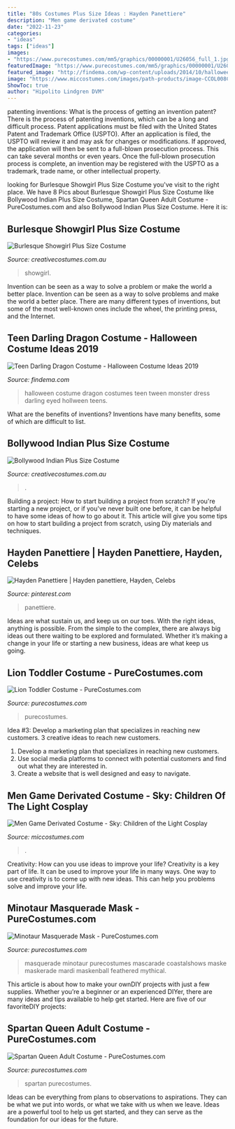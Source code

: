 ```yaml
---
title: "80s Costumes Plus Size Ideas : Hayden Panettiere"
description: "Men game derivated costume"
date: "2022-11-23"
categories:
- "ideas"
tags: ["ideas"]
images:
- "https://www.purecostumes.com/mm5/graphics/00000001/U26056_full_1.jpg"
featuredImage: "https://www.purecostumes.com/mm5/graphics/00000001/U26056_full_1.jpg"
featured_image: "http://findema.com/wp-content/uploads/2014/10/halloween_20145991.jpg"
image: "https://www.miccostumes.com/images/path-products/image-CCOL008C-5.jpg/&amp;width=1200&amp;height=1200&amp;a.jpg"
ShowToc: true
author: "Hipolito Lindgren DVM"
---
```



patenting inventions: What is the process of getting an invention patent?
There is the process of patenting inventions, which can be a long and difficult process. Patent applications must be filed with the United States Patent and Trademark Office (USPTO). After an application is filed, the USPTO will review it and may ask for changes or modifications. If approved, the application will then be sent to a full-blown prosecution process. This can take several months or even years. Once the full-blown prosecution process is complete, an invention may be registered with the USPTO as a trademark, trade name, or other intellectual property.

	

		
looking for Burlesque Showgirl Plus Size Costume you've visit to the right place. We have 8 Pics about Burlesque Showgirl Plus Size Costume like Bollywood Indian Plus Size Costume, Spartan Queen Adult Costume - PureCostumes.com and also Bollywood Indian Plus Size Costume. Here it is:
		
    
## Burlesque Showgirl Plus Size Costume

<img loading=lazy src="https://www.creativecostumes.com.au/wp-content/uploads/2018/07/CC_April_18_099-420x560.jpg" onerror="this.onerror=null;this.src='https://tse2.mm.bing.net/th?id=OIP.S2ZTUWDL2a8FcVkWEIXUrQAAAA&amp;pid=15.1';" alt="Burlesque Showgirl Plus Size Costume">

_Source: creativecostumes.com.au_

>showgirl. 

	

Invention can be seen as a way to solve a problem or make the world a better place.
Invention can be seen as a way to solve problems and make the world a better place. There are many different types of inventions, but some of the most well-known ones include the wheel, the printing press, and the Internet.

    
## Teen Darling Dragon Costume - Halloween Costume Ideas 2019

<img loading=lazy src="http://findema.com/wp-content/uploads/2014/10/halloween_20145991.jpg" onerror="this.onerror=null;this.src='https://tse1.mm.bing.net/th?id=OIP.kc__fdvBMLJxJsuthOIKBAHaKl&amp;pid=15.1';" alt="Teen Darling Dragon Costume - Halloween Costume Ideas 2019">

_Source: findema.com_

>halloween costume dragon costumes teen tween monster dress darling eyed hollween teens. 

	

What are the benefits of inventions?
Inventions have many benefits, some of which are difficult to list.

    
## Bollywood Indian Plus Size Costume

<img loading=lazy src="https://www.creativecostumes.com.au/wp-content/uploads/2018/07/CC_April_18_078-768x1024.jpg" onerror="this.onerror=null;this.src='https://tse2.mm.bing.net/th?id=OIP.Ei4yYV3RKK3JLhPVukRZygHaJ4&amp;pid=15.1';" alt="Bollywood Indian Plus Size Costume">

_Source: creativecostumes.com.au_

>. 

	

Building a project: How to start building a project from scratch?
If you're starting a new project, or if you've never built one before, it can be helpful to have some ideas of how to go about it. This article will give you some tips on how to start building a project from scratch, using Diy materials and techniques.

    
## Hayden Panettiere | Hayden Panettiere, Hayden, Celebs

<img loading=lazy src="https://i.pinimg.com/736x/4f/61/61/4f61616752d11a5dd30d1402b5765acb.jpg" onerror="this.onerror=null;this.src='https://tse2.mm.bing.net/th?id=OIP.OAGbvZOKMcdFcnzA1xrykAHaJ3&amp;pid=15.1';" alt="Hayden Panettiere | Hayden panettiere, Hayden, Celebs">

_Source: pinterest.com_

>panettiere. 

	

Ideas are what sustain us, and keep us on our toes. With the right ideas, anything is possible. From the simple to the complex, there are always big ideas out there waiting to be explored and formulated. Whether it’s making a change in your life or starting a new business, ideas are what keep us going.

    
## Lion Toddler Costume - PureCostumes.com

<img loading=lazy src="https://www.purecostumes.com/mm5/graphics/00000001/U26056_full_1.jpg" onerror="this.onerror=null;this.src='https://tse3.mm.bing.net/th?id=OIP.rcZRC2pH-9akfZhXy46T6QHaLO&amp;pid=15.1';" alt="Lion Toddler Costume - PureCostumes.com">

_Source: purecostumes.com_

>purecostumes. 

	

Idea #3: Develop a marketing plan that specializes in reaching new customers.
3 creative ideas to reach new customers.
1. Develop a marketing plan that specializes in reaching new customers. 
2. Use social media platforms to connect with potential customers and find out what they are interested in. 
3. Create a website that is well designed and easy to navigate.

    
## Men Game Derivated Costume - Sky: Children Of The Light Cosplay

<img loading=lazy src="https://www.miccostumes.com/images/path-products/image-CCOL008C-5.jpg/&amp;width=1200&amp;height=1200&amp;a.jpg" onerror="this.onerror=null;this.src='https://tse3.mm.bing.net/th?id=OIP.gwgwRJieXM0cRFDm42VrJAHaK3&amp;pid=15.1';" alt="Men Game Derivated Costume - Sky: Children of the Light Cosplay">

_Source: miccostumes.com_

>. 

	

Creativity: How can you use ideas to improve your life?
Creativity is a key part of life. It can be used to improve your life in many ways. One way to use creativity is to come up with new ideas. This can help you problems solve and improve your life.

    
## Minotaur Masquerade Mask - PureCostumes.com

<img loading=lazy src="https://www.purecostumes.com/mm5/graphics/00000001/FM78412_full_1.jpg" onerror="this.onerror=null;this.src='https://tse1.mm.bing.net/th?id=OIP.HrKToP7zdWJ8w-a-72tyYAHaLO&amp;pid=15.1';" alt="Minotaur Masquerade Mask - PureCostumes.com">

_Source: purecostumes.com_

>masquerade minotaur purecostumes mascarade coastalshows maske maskerade mardi maskenball feathered mythical. 

	

This article is about how to make your ownDIY projects with just a few supplies. Whether you’re a beginner or an experienced DIYer, there are many ideas and tips available to help get started. Here are five of our favoriteDIY projects: 

    
## Spartan Queen Adult Costume - PureCostumes.com

<img loading=lazy src="https://www.purecostumes.com/mm5/graphics/00000001/01068_full_1.jpg" onerror="this.onerror=null;this.src='https://tse3.mm.bing.net/th?id=OIP.9hoWC_TAQthv-umflXfa4gHaLO&amp;pid=15.1';" alt="Spartan Queen Adult Costume - PureCostumes.com">

_Source: purecostumes.com_

>spartan purecostumes. 

	

Ideas can be everything from plans to observations to aspirations. They can be what we put into words, or what we take with us when we leave. Ideas are a powerful tool to help us get started, and they can serve as the foundation for our ideas for the future.

